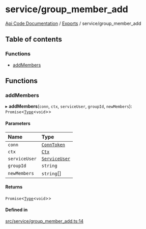 # service/group\_member\_add
 
[Api Code Documentation](../README.md) / [Exports](../modules.md) / service/group\_member\_add

## Table of contents

### Functions

- [addMembers](service_group_member_add.md#addmembers)

## Functions

### addMembers

▸ **addMembers**(`conn`, `ctx`, `serviceUser`, `groupId`, `newMembers`): `Promise`\<[`Type`](result.md#type)\<`void`\>\>

#### Parameters

| Name | Type |
| :------ | :------ |
| `conn` | [`ConnToken`](service_conn.md#conntoken) |
| `ctx` | [`Ctx`](../interfaces/lib_ctx.Ctx.md) |
| `serviceUser` | [`ServiceUser`](../interfaces/service_domain_organization_service_user.ServiceUser.md) |
| `groupId` | `string` |
| `newMembers` | `string`[] |

#### Returns

`Promise`\<[`Type`](result.md#type)\<`void`\>\>

#### Defined in

[src/service/group_member_add.ts:14](https://github.com/openkfw/TruBudget/blob/086d599/api/src/service/group_member_add.ts#L14)
